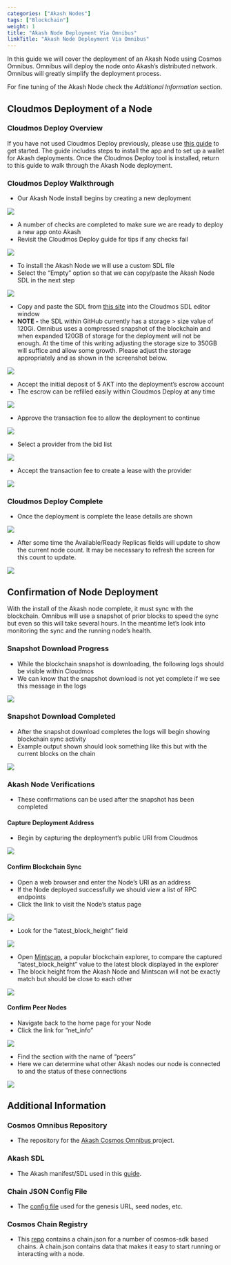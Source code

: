 ```yaml
---
categories: ["Akash Nodes"]
tags: ["Blockchain"]
weight: 1
title: "Akash Node Deployment Via Omnibus"
linkTitle: "Akash Node Deployment Via Omnibus"
---
```


In this guide we will cover the deployment of an Akash Node using Cosmos Omnibus. Omnibus will deploy the node onto Akash’s distributed network. Omnibus will greatly simplify the deployment process.

For fine tuning of the Akash Node check the _Additional Information_ section.

## Cloudmos Deployment of a Node

### Cloudmos Deploy Overview

If you have not used Cloudmos Deploy previously, please use [this guide](/docs/deployments/akash-cli/installation/) to get started. The guide includes steps to install the app and to set up a wallet for Akash deployments. Once the Cloudmos Deploy tool is installed, return to this guide to walk through the Akash Node deployment.

### Cloudmos Deploy Walkthrough

- Our Akash Node install begins by creating a new deployment

![](../../assets/deploymentsHomeScreen.png)

- A number of checks are completed to make sure we are ready to deploy a new app onto Akash
- Revisit the Cloudmos Deploy guide for tips if any checks fail

![](<../../assets/akashlyticsBaseVerify (1).png>)

- To install the Akash Node we will use a custom SDL file
- Select the “Empty” option so that we can copy/paste the Akash Node SDL in the next step

![](../../assets/manifestSelectInitial.png)

- Copy and paste the SDL from [this site](https://github.com/akash-network/cosmos-omnibus/blob/master/akash/deploy.yml) into the Cloudmos SDL editor window
- **NOTE -** the SDL within GitHub currently has a storage > size value of 120Gi. Omnibus uses a compressed snapshot of the blockchain and when expanded 120GB of storage for the deployment will not be enough. At the time of this writing adjusting the storage size to 350GB will suffice and allow some growth. Please adjust the storage appropriately and as shown in the screenshot below.

![](../../assets/sdlWithStorageAdjustment.png)

- Accept the initial deposit of 5 AKT into the deployment’s escrow account
- The escrow can be refilled easily within Cloudmos Deploy at any time

![](<../../assets/acceptDeposit (1) (1) (1) (2).png>)

- Approve the transaction fee to allow the deployment to continue

![](../../assets/transactionFeeDeployAccept.png)

- Select a provider from the bid list

![](<../../assets/bidSelect (1).png>)

- Accept the transaction fee to create a lease with the provider

![](<../../assets/bidTransactionFee (1).png>)

### Cloudmos Deploy Complete

- Once the deployment is complete the lease details are shown

![](../../assets/deploymentComplete.png)

- After some time the Available/Ready Replicas fields will update to show the current node count. It may be necessary to refresh the screen for this count to update.

![](<../../assets/deploymentCounts (1).png>)

## Confirmation of Node Deployment

With the install of the Akash node complete, it must sync with the blockchain. Omnibus will use a snapshot of prior blocks to speed the sync but even so this will take several hours. In the meantime let’s look into monitoring the sync and the running node’s health.

### Snapshot Download Progress

- While the blockchain snapshot is downloading, the following logs should be visible within Cloudmos
- We can know that the snapshot download is not yet complete if we see this message in the logs

![](../../assets/snapshotDownloading.png)

### Snapshot Download Completed

- After the snapshot download completes the logs will begin showing blockchain sync activity
- Example output shown should look something like this but with the current blocks on the chain

![](../../assets/snapshotDownloadComplete.png)

### Akash Node Verifications

- These confirmations can be used after the snapshot has been completed

#### Capture Deployment Address

- Begin by capturing the deployment’s public URI from Cloudmos

![](../../assets/nodeUIR.png)

#### Confirm Blockchain Sync

- Open a web browser and enter the Node’s URI as an address
- If the Node deployed successfully we should view a list of RPC endpoints
- Click the link to visit the Node’s status page

![](<../../assets/rpcStatusLink (1) (1) (1) (2) (2).png>)

- Look for the “latest_block_height” field

![](../../assets/rpcStatusVerification.png)

- Open [Mintscan](https://www.mintscan.io/akash), a popular blockchain explorer, to compare the captured “latest_block_height” value to the latest block displayed in the explorer
- The block height from the Akash Node and Mintscan will not be exactly match but should be close to each other

![](../../assets/mintscanBlockHeight.png)

#### Confirm Peer Nodes

- Navigate back to the home page for your Node
- Click the link for “net_info”

![](<../../assets/rpcNetInfoLink (1).png>)

- Find the section with the name of “peers”
- Here we can determine what other Akash nodes our node is connected to and the status of these connections

![](<../../assets/rpcNetInfoData (1).png>)

## Additional Information

### Cosmos Omnibus Repository

- The repository for the [Akash Cosmos Omnibus ](https://github.com/akash-network/cosmos-omnibus)project.

### Akash SDL

- The Akash manifest/SDL used in this [guide](https://github.com/akash-network/cosmos-omnibus/blob/master/akash/deploy.yml).

### Chain JSON Config File

- The [config file](https://raw.githubusercontent.com/akash-network/net/main/mainnet/meta.json) used for the genesis URL, seed nodes, etc.

### Cosmos Chain Registry

- This [repo](https://github.com/cosmos/chain-registry) contains a chain.json for a number of cosmos-sdk based chains. A chain.json contains data that makes it easy to start running or interacting with a node.
